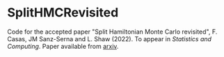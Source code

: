 # SplitHMCRevisited

Code for the accepted paper "Split Hamiltonian Monte Carlo revisited", F. Casas, JM Sanz-Serna and L. Shaw (2022). To appear in <em>Statistics and Computing</em>. Paper available from [arxiv](https://arxiv.org/abs/2207.07516). 
